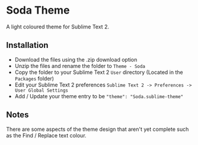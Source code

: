 # Soda Theme

A light coloured theme for Sublime Text 2.

## Installation

* Download the files using the .zip download option
* Unzip the files and rename the folder to `Theme - Soda`
* Copy the folder to your Sublime Text 2 `User` directory (Located in the `Packages` folder)
* Edit your Sublime Text 2 preferences `Sublime Text 2 -> Preferences -> User Global Settings`
* Add / Update your theme entry to be `"theme": "Soda.sublime-theme"`

## Notes

There are some aspects of the theme design that aren't yet complete such as the Find / Replace text colour.